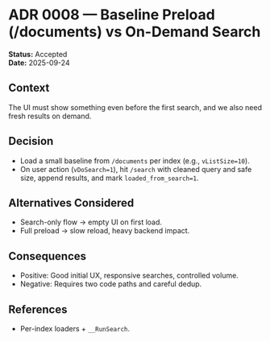 # ADR 0008 — Baseline Preload (/documents) vs On-Demand Search

**Status:** Accepted  
**Date:** 2025-09-24

## Context
The UI must show something even before the first search, and we also need fresh results on demand.

## Decision
- Load a small baseline from `/documents` per index (e.g., `vListSize=10`).
- On user action (`vDoSearch=1`), hit `/search` with cleaned query and safe size, append results, and mark `loaded_from_search=1`.

## Alternatives Considered
- Search-only flow → empty UI on first load.
- Full preload → slow reload, heavy backend impact.

## Consequences
- Positive: Good initial UX, responsive searches, controlled volume.
- Negative: Requires two code paths and careful dedup.

## References
- Per-index loaders + `__RunSearch`.
